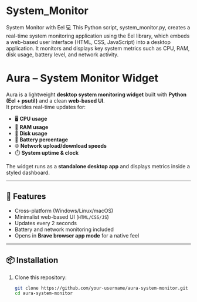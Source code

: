 # System_Monitor
System Monitor with Eel 💻 This Python script, system_monitor.py, creates a real-time system monitoring application using the Eel library, which embeds a web-based user interface (HTML, CSS, JavaScript) into a desktop application. It monitors and displays key system metrics such as CPU, RAM, disk usage, battery level, and network activity.
# Aura – System Monitor Widget

Aura is a lightweight **desktop system monitoring widget** built with **Python (Eel + psutil)** and a clean **web-based UI**.  
It provides real-time updates for:

- 🖥️ **CPU usage**
- 💾 **RAM usage**
- 📀 **Disk usage**
- 🔋 **Battery percentage**
- 🌐 **Network upload/download speeds**
- ⏱️ **System uptime & clock**

The widget runs as a **standalone desktop app** and displays metrics inside a styled dashboard.

---

## 🚀 Features
- Cross-platform (Windows/Linux/macOS)
- Minimalist web-based UI (`HTML/CSS/JS`)
- Updates every 2 seconds
- Battery and network monitoring included
- Opens in **Brave browser app mode** for a native feel

---

## 📦 Installation
1. Clone this repository:
   ```bash
   git clone https://github.com/your-username/aura-system-monitor.git
   cd aura-system-monitor
